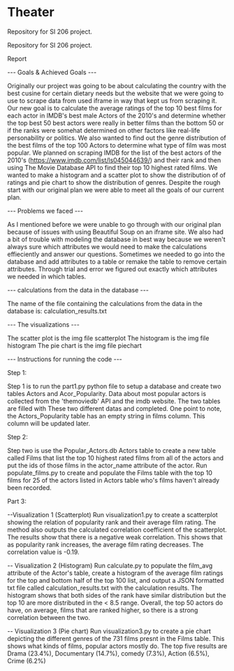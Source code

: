 # Theater
Repository for SI 206 project.

Repository for SI 206 project.

Report

--- Goals & Achieved Goals ---

Originally our project was going to be about calculating the country with the best cusine for certain dietary needs but the website that we were going to use to scrape data from used iframe in way that kept us from scraping it. Our new goal is to calculate the average ratings of the top 10 best films for each actor in IMDB's best male Actors of the 2010's and determine whether the top best 50 best actors were really in better films than the bottom 50 or if the ranks were somehat determined on other factors like real-life personability or politics. We also wanted to find out the genre distribution of the best films of the top 100 Actors to determine what type of film was most popular. We planned on scraping IMDB for the list of the best actors of the 2010's (https://www.imdb.com/list/ls045044639/) and their rank and then using The Movie Database API to find their top 10 highest rated films. We wanted to make a histogram and a scatter plot to show the distribution of of ratings and pie chart to show the distribution of genres. Despite the rough start with our original plan we were able to meet all the goals of our current plan.

--- Problems we faced ---

As I mentioned before we were unable to go through with our original plan because of issues with using Beautiful Soup on an iframe site. We also had a bit of trouble with modeling the database in best way because we weren't always sure which attributes we would need to make the calculations effieciently and answer our questions. Sometimes we needed to go into the database and add attributes to a table or remake the table to remove certain attributes. Through trial and error we figured out exactly which attributes we needed in which tables.

--- calculations from the data in the database ---

The name of the file containing the calculations from the data in the database is: calculation_results.txt

--- The visualizations ---

The scatter plot is the img file scatterplot The histogram is the img file histogram The pie chart is the img file piechart

--- Instructions for running the code ---

Step 1:

Step 1 is to run the part1.py python file to setup a database and create two tables Actors and Acor_Popularity. Data about most popular actors is collected from the 'themoviedb' API and the imdb website. The two tables are filled with These two different datas and completed. One point to note, the Actors_Popularity table has an empty string in films column. This column will be updated later.

Step 2:

Step two is use the Popular_Actors.db Actors table to create a new table called Films that list the top 10 highest rated films from all of the actors and put the ids of those films in the actor_name attribute of the actor. Run populate_films.py to create and populate the Films table with the top 10 films for 25 of the actors listed in Actors table who's films haven't already been recorded.

Part 3:

--Visualization 1 (Scatterplot) Run visualization1.py to create a scatterplot showing the relation of popularity rank and their average film rating. The method also outputs the calculated correlation coefficient of the scatterplot. The results show that there is a negative weak correlation. This shows that as popularity rank increases, the average film rating decreases. The correlation value is -0.19.

-- Visualization 2 (Histogram) Run calculate.py to populate the film_avg attribute of the Actor's table, create a histogram of the average film ratings for the top and bottom half of the top 100 list, and output a JSON formatted txt file called calculation_results.txt with the calculation results. The histogram shows that both sides of the rank have similar distribution but the top 10 are more distributed in the < 8.5 range. Overall, the top 50 actors do have, on average, films that are ranked higher, so there is a strong correlation between the two.

-- Visualization 3 (Pie chart) Run visualization3.py to create a pie chart depicting the different genres of the 731 films presnt in the Films table. This shows what kinds of films, popular actors mostly do. The top five results are Drama (23.4%), Documentary (14.7%), comedy (7.3%), Action (6.5%), Crime (6.2%)
